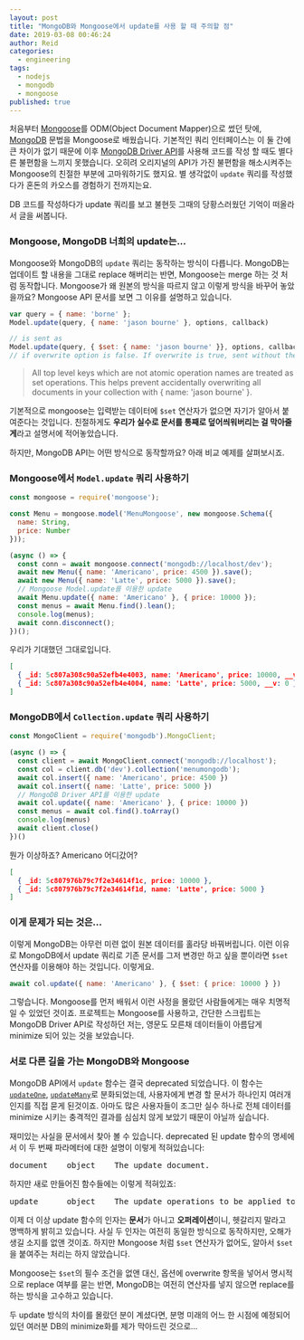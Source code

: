 ```yaml
---
layout: post
title: "MongoDB와 Mongoose에서 update를 사용 할 때 주의할 점"
date: 2019-03-08 00:46:24
author: Reid
categories:
  - engineering
tags:
  - nodejs
  - mongodb
  - mongoose
published: true
---
```


처음부터 [Mongoose](https://mongoosejs.com/)를 ODM(Object Document Mapper)으로 썼던 탓에, [MongoDB](https://www.mongodb.com/) 문법을 Mongoose로 배웠습니다. 기본적인 쿼리 인터페이스는 이 둘 간에 큰 차이가 없기 때문에 이후 [MongoDB Driver API](http://mongodb.github.io/node-mongodb-native/2.0/api/index.html)를 사용해 코드를 작성 할 때도 별다른 불편함을 느끼지 못했습니다. 오히려 오리지널의 API가 가진 불편함을 해소시켜주는 Mongoose의 친절한 부분에 고마워하기도 했지요. 별 생각없이 `update` 쿼리를 작성했다가 혼돈의 카오스를 경험하기 전까지는요.

DB 코드를 작성하다가 update 쿼리를 보고 불현듯 그때의 당황스러웠던 기억이 떠올라서 글을 써봅니다.

### Mongoose, MongoDB 너희의 update는...

Mongoose와 MongoDB의 `update` 쿼리는 동작하는 방식이 다릅니다. MongoDB는 업데이트 할 내용을 그대로 replace 해버리는 반면, Mongoose는 merge 하는 것 처럼 동작합니다. Mongoose가 왜 원본의 방식을 따르지 않고 이렇게 방식을 바꾸어 놓았을까요? Mongoose API 문서를 보면 그 이유를 설명하고 있습니다.

```javascript
var query = { name: 'borne' };
Model.update(query, { name: 'jason bourne' }, options, callback)

// is sent as
Model.update(query, { $set: { name: 'jason bourne' }}, options, callback)
// if overwrite option is false. If overwrite is true, sent without the $set wrapper.
```
> All top level keys which are not atomic operation names are treated as set operations. This helps prevent accidentally overwriting all documents in your collection with { name: 'jason bourne' }.

기본적으로 mongoose는 입력받는 데이터에 `$set` 연산자가 없으면 자기가 알아서 붙여준다는 것입니다. 친절하게도 **우리가 실수로 문서를 통째로 덮어씌워버리는 걸 막아줄게**라고 설명서에 적어놓았습니다.

하지만, MongoDB API는 어떤 방식으로 동작할까요? 아래 비교 예제를 살펴보시죠.

### Mongoose에서 `Model.update` 쿼리 사용하기

```javascript
const mongoose = require('mongoose');

const Menu = mongoose.model('MenuMongoose', new mongoose.Schema({
  name: String,
  price: Number
}));

(async () => {
  const conn = await mongoose.connect('mongodb://localhost/dev');
  await new Menu({ name: 'Americano', price: 4500 }).save();
  await new Menu({ name: 'Latte', price: 5000 }).save();
  // Mongoose Model.update를 이용한 update
  await Menu.update({ name: 'Americano' }, { price: 10000 });
  const menus = await Menu.find().lean();
  console.log(menus);
  await conn.disconnect();
})();
```

우리가 기대했던 그대로입니다.
```json
[
  { _id: 5c807a308c90a52efb4e4003, name: 'Americano', price: 10000, __v: 0 },
  { _id: 5c807a308c90a52efb4e4004, name: 'Latte', price: 5000, __v: 0 }
]
```

### MongoDB에서 `Collection.update` 쿼리 사용하기

```javascript
const MongoClient = require('mongodb').MongoClient;

(async () => {
  const client = await MongoClient.connect('mongodb://localhost');
  const col = client.db('dev').collection('menumongodb');
  await col.insert({ name: 'Americano', price: 4500 })
  await col.insert({ name: 'Latte', price: 5000 })
  // MongoDB Driver API를 이용한 update
  await col.update({ name: 'Americano' }, { price: 10000 })
  const menus = await col.find().toArray()
  console.log(menus)
  await client.close()
})()
```

뭔가 이상하죠? Americano 어디갔어?
```json
[
  { _id: 5c807976b79c7f2e34614f1c, price: 10000 },
  { _id: 5c807976b79c7f2e34614f1d, name: 'Latte', price: 5000 }
]
```

### 이게 문제가 되는 것은...

이렇게 MongoDB는 아무런 미련 없이 원본 데이터를 홀라당 바꿔버립니다. 이런 이유로 MongoDB에서 update 쿼리로 기존 문서를 그저 변경만 하고 싶을 뿐이라면 `$set` 연산자를 이용해야 하는 것입니다. 이렇게요.

```javascript
await col.update({ name: 'Americano' }, { $set: { price: 10000 } })
```

그렇습니다. Mongoose를 먼저 배워서 이런 사정을 몰랐던 사람들에게는 매우 치명적일 수 있었던 것이죠. 프로젝트는 Mongoose를 사용하고, 간단한 스크립트는 MongoDB Driver API로 작성하던 저는, 영문도 모른채 데이터들이 아름답게 minimize 되어 있는 것을 보았습니다.

### 서로 다른 길을 가는 MongoDB와 Mongoose

MongoDB API에서 `update` 함수는 결국 deprecated 되었습니다. 이 함수는 [`updateOne`](http://mongodb.github.io/node-mongodb-native/2.0/api/Collection.html#updateOne), [`updateMany`](http://mongodb.github.io/node-mongodb-native/2.0/api/Collection.html#updateMany)로 분화되었는데, 사용자에게 변경 할 문서가 하나인지 여러개인지를 직접 묻게 된것이죠. 아마도 많은 사용자들이 조그만 실수 하나로 전체 데이터를 minimize 시키는 충격적인 결과를 심심치 않게 보았기 때문이 아닐까 싶습니다. 

재미있는 사실을 문서에서 찾아 볼 수 있습니다. deprecated 된 update 함수의 명세에서 이 두 번째 파라메터에 대한 설명이 이렇게 적혀있습니다:

<pre>
document    object    The update document.
</pre>

하지만 새로 만들어진 함수들에는 이렇게 적혀있죠:

<pre>
update      object    The update operations to be applied to the document
</pre>

이제 더 이상 update 함수의 인자는 **문서**가 아니고 **오퍼레이션**이니, 헷갈리지 말라고 명백하게 밝히고 있습니다. 사실 두 인자는 여전히 동일한 방식으로 동작하지만, 오해가 생길 소지를 없앤 것이죠. 하지만 Mongoose 처럼 `$set` 연산자가 없어도, 알아서 `$set`을 붙여주는 처리는 하지 않았습니다.

Mongoose는 `$set`의 필수 조건을 없앤 대신, 옵션에 overwrite 항목을 넣어서 명시적으로 replace 여부를 묻는 반면, MongoDB는 여전히 연산자를 넣지 않으면 replace를 하는 방식을 고수하고 있습니다.

두 update 방식의 차이를 몰랐던 분이 계셨다면, 분명 미래의 어느 한 시점에 예정되어 있던 여러분 DB의 minimize화를 제가 막아드린 것으로...
